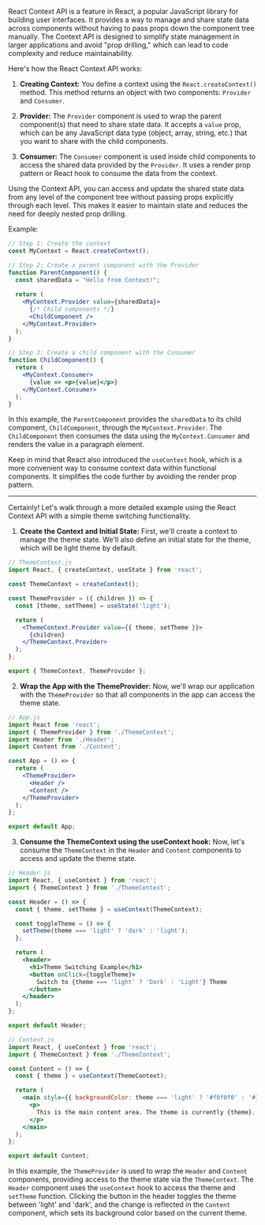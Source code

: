 React Context API is a feature in React, a popular JavaScript library for building user interfaces. It provides a way to manage and share state data across components without having to pass props down the component tree manually. The Context API is designed to simplify state management in larger applications and avoid "prop drilling," which can lead to code complexity and reduce maintainability.

Here's how the React Context API works:

1. **Creating Context:**
   You define a context using the `React.createContext()` method. This method returns an object with two components: `Provider` and `Consumer`.

2. **Provider:**
   The `Provider` component is used to wrap the parent component(s) that need to share state data. It accepts a `value` prop, which can be any JavaScript data type (object, array, string, etc.) that you want to share with the child components.

3. **Consumer:**
   The `Consumer` component is used inside child components to access the shared data provided by the `Provider`. It uses a render prop pattern or React hook to consume the data from the context.

Using the Context API, you can access and update the shared state data from any level of the component tree without passing props explicitly through each level. This makes it easier to maintain state and reduces the need for deeply nested prop drilling.

Example:

```jsx
// Step 1: Create the context
const MyContext = React.createContext();

// Step 2: Create a parent component with the Provider
function ParentComponent() {
  const sharedData = "Hello from Context!";
  
  return (
    <MyContext.Provider value={sharedData}>
      {/* Child components */}
      <ChildComponent />
    </MyContext.Provider>
  );
}

// Step 3: Create a child component with the Consumer
function ChildComponent() {
  return (
    <MyContext.Consumer>
      {value => <p>{value}</p>}
    </MyContext.Consumer>
  );
}
```

In this example, the `ParentComponent` provides the `sharedData` to its child component, `ChildComponent`, through the `MyContext.Provider`. The `ChildComponent` then consumes the data using the `MyContext.Consumer` and renders the value in a paragraph element.

Keep in mind that React also introduced the `useContext` hook, which is a more convenient way to consume context data within functional components. It simplifies the code further by avoiding the render prop pattern.


---


Certainly! Let's walk through a more detailed example using the React Context API with a simple theme switching functionality.

1. **Create the Context and Initial State:**
First, we'll create a context to manage the theme state. We'll also define an initial state for the theme, which will be light theme by default.

```jsx
// ThemeContext.js
import React, { createContext, useState } from 'react';

const ThemeContext = createContext();

const ThemeProvider = ({ children }) => {
  const [theme, setTheme] = useState('light');

  return (
    <ThemeContext.Provider value={{ theme, setTheme }}>
      {children}
    </ThemeContext.Provider>
  );
};

export { ThemeContext, ThemeProvider };
```

2. **Wrap the App with the ThemeProvider:**
Now, we'll wrap our application with the `ThemeProvider` so that all components in the app can access the theme state.

```jsx
// App.js
import React from 'react';
import { ThemeProvider } from './ThemeContext';
import Header from './Header';
import Content from './Content';

const App = () => {
  return (
    <ThemeProvider>
      <Header />
      <Content />
    </ThemeProvider>
  );
};

export default App;
```

3. **Consume the ThemeContext using the useContext hook:**
Now, let's consume the `ThemeContext` in the `Header` and `Content` components to access and update the theme state.

```jsx
// Header.js
import React, { useContext } from 'react';
import { ThemeContext } from './ThemeContext';

const Header = () => {
  const { theme, setTheme } = useContext(ThemeContext);

  const toggleTheme = () => {
    setTheme(theme === 'light' ? 'dark' : 'light');
  };

  return (
    <header>
      <h1>Theme Switching Example</h1>
      <button onClick={toggleTheme}>
        Switch to {theme === 'light' ? 'Dark' : 'Light'} Theme
      </button>
    </header>
  );
};

export default Header;
```

```jsx
// Content.js
import React, { useContext } from 'react';
import { ThemeContext } from './ThemeContext';

const Content = () => {
  const { theme } = useContext(ThemeContext);

  return (
    <main style={{ backgroundColor: theme === 'light' ? '#f0f0f0' : '#333' }}>
      <p>
        This is the main content area. The theme is currently {theme}.
      </p>
    </main>
  );
};

export default Content;
```

In this example, the `ThemeProvider` is used to wrap the `Header` and `Content` components, providing access to the theme state via the `ThemeContext`. The `Header` component uses the `useContext` hook to access the theme and `setTheme` function. Clicking the button in the header toggles the theme between 'light' and 'dark', and the change is reflected in the `Content` component, which sets its background color based on the current theme.

